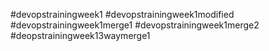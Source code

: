 #devopstrainingweek1
#devopstrainingweek1modified
#devopstrainingweek1merge1
#devopstrainingweek1merge2
#deopstrainingweek13waymerge1